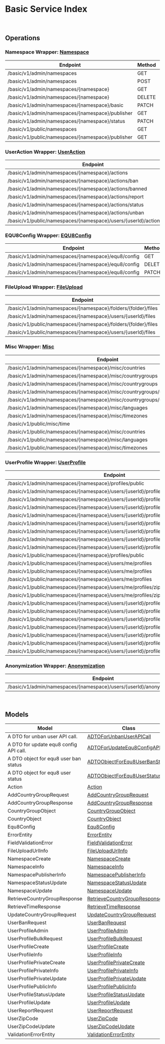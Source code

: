 # Basic Service Index

&nbsp;  

## Operations

### Namespace Wrapper:  [Namespace](../AccelByte.Sdk/Api/Basic/Wrapper/Namespace.cs)
| Endpoint | Method | ID | Class |
|---|---|---|---|
| /basic/v1/admin/namespaces | GET | GetNamespaces | [GetNamespaces](../AccelByte.Sdk/Api/Basic/Operation//GetNamespaces.cs) |
| /basic/v1/admin/namespaces | POST | CreateNamespace | [CreateNamespace](../AccelByte.Sdk/Api/Basic/Operation//CreateNamespace.cs) |
| /basic/v1/admin/namespaces/{namespace} | GET | GetNamespace | [GetNamespace](../AccelByte.Sdk/Api/Basic/Operation//GetNamespace.cs) |
| /basic/v1/admin/namespaces/{namespace} | DELETE | DeleteNamespace | [DeleteNamespace](../AccelByte.Sdk/Api/Basic/Operation//DeleteNamespace.cs) |
| /basic/v1/admin/namespaces/{namespace}/basic | PATCH | UpdateNamespace | [UpdateNamespace](../AccelByte.Sdk/Api/Basic/Operation//UpdateNamespace.cs) |
| /basic/v1/admin/namespaces/{namespace}/publisher | GET | GetNamespacePublisher | [GetNamespacePublisher](../AccelByte.Sdk/Api/Basic/Operation//GetNamespacePublisher.cs) |
| /basic/v1/admin/namespaces/{namespace}/status | PATCH | ChangeNamespaceStatus | [ChangeNamespaceStatus](../AccelByte.Sdk/Api/Basic/Operation//ChangeNamespaceStatus.cs) |
| /basic/v1/public/namespaces | GET | PublicGetNamespaces | [PublicGetNamespaces](../AccelByte.Sdk/Api/Basic/Operation//PublicGetNamespaces.cs) |
| /basic/v1/public/namespaces/{namespace}/publisher | GET | PublicGetNamespacePublisher | [PublicGetNamespacePublisher](../AccelByte.Sdk/Api/Basic/Operation//PublicGetNamespacePublisher.cs) |

### UserAction Wrapper:  [UserAction](../AccelByte.Sdk/Api/Basic/Wrapper/UserAction.cs)
| Endpoint | Method | ID | Class |
|---|---|---|---|
| /basic/v1/admin/namespaces/{namespace}/actions | GET | GetActions | [GetActions](../AccelByte.Sdk/Api/Basic/Operation//GetActions.cs) |
| /basic/v1/admin/namespaces/{namespace}/actions/ban | POST | BanUsers | [BanUsers](../AccelByte.Sdk/Api/Basic/Operation//BanUsers.cs) |
| /basic/v1/admin/namespaces/{namespace}/actions/banned | GET | GetBannedUsers | [GetBannedUsers](../AccelByte.Sdk/Api/Basic/Operation//GetBannedUsers.cs) |
| /basic/v1/admin/namespaces/{namespace}/actions/report | POST | ReportUser | [ReportUser](../AccelByte.Sdk/Api/Basic/Operation//ReportUser.cs) |
| /basic/v1/admin/namespaces/{namespace}/actions/status | GET | GetUserStatus | [GetUserStatus](../AccelByte.Sdk/Api/Basic/Operation//GetUserStatus.cs) |
| /basic/v1/admin/namespaces/{namespace}/actions/unban | POST | UnBanUsers | [UnBanUsers](../AccelByte.Sdk/Api/Basic/Operation//UnBanUsers.cs) |
| /basic/v1/public/namespaces/{namespace}/users/{userId}/actions/report | POST | PublicReportUser | [PublicReportUser](../AccelByte.Sdk/Api/Basic/Operation//PublicReportUser.cs) |

### EQU8Config Wrapper:  [EQU8Config](../AccelByte.Sdk/Api/Basic/Wrapper/EQU8Config.cs)
| Endpoint | Method | ID | Class |
|---|---|---|---|
| /basic/v1/admin/namespaces/{namespace}/equ8/config | GET | GetConfig | [GetConfig](../AccelByte.Sdk/Api/Basic/Operation//GetConfig.cs) |
| /basic/v1/admin/namespaces/{namespace}/equ8/config | DELETE | DeleteConfig | [DeleteConfig](../AccelByte.Sdk/Api/Basic/Operation//DeleteConfig.cs) |
| /basic/v1/admin/namespaces/{namespace}/equ8/config | PATCH | UpdateConfig | [UpdateConfig](../AccelByte.Sdk/Api/Basic/Operation//UpdateConfig.cs) |

### FileUpload Wrapper:  [FileUpload](../AccelByte.Sdk/Api/Basic/Wrapper/FileUpload.cs)
| Endpoint | Method | ID | Class |
|---|---|---|---|
| /basic/v1/admin/namespaces/{namespace}/folders/{folder}/files | POST | GeneratedUploadUrl | [GeneratedUploadUrl](../AccelByte.Sdk/Api/Basic/Operation//GeneratedUploadUrl.cs) |
| /basic/v1/admin/namespaces/{namespace}/users/{userId}/files | POST | GeneratedUserUploadContentUrl | [GeneratedUserUploadContentUrl](../AccelByte.Sdk/Api/Basic/Operation//GeneratedUserUploadContentUrl.cs) |
| /basic/v1/public/namespaces/{namespace}/folders/{folder}/files | POST | PublicGeneratedUploadUrl | [PublicGeneratedUploadUrl](../AccelByte.Sdk/Api/Basic/Operation//PublicGeneratedUploadUrl.cs) |
| /basic/v1/public/namespaces/{namespace}/users/{userId}/files | POST | PublicGeneratedUserUploadContentUrl | [PublicGeneratedUserUploadContentUrl](../AccelByte.Sdk/Api/Basic/Operation//PublicGeneratedUserUploadContentUrl.cs) |

### Misc Wrapper:  [Misc](../AccelByte.Sdk/Api/Basic/Wrapper/Misc.cs)
| Endpoint | Method | ID | Class |
|---|---|---|---|
| /basic/v1/admin/namespaces/{namespace}/misc/countries | GET | GetCountries | [GetCountries](../AccelByte.Sdk/Api/Basic/Operation//GetCountries.cs) |
| /basic/v1/admin/namespaces/{namespace}/misc/countrygroups | GET | GetCountryGroups | [GetCountryGroups](../AccelByte.Sdk/Api/Basic/Operation//GetCountryGroups.cs) |
| /basic/v1/admin/namespaces/{namespace}/misc/countrygroups | POST | AddCountryGroup | [AddCountryGroup](../AccelByte.Sdk/Api/Basic/Operation//AddCountryGroup.cs) |
| /basic/v1/admin/namespaces/{namespace}/misc/countrygroups/{countryGroupCode} | PUT | UpdateCountryGroup | [UpdateCountryGroup](../AccelByte.Sdk/Api/Basic/Operation//UpdateCountryGroup.cs) |
| /basic/v1/admin/namespaces/{namespace}/misc/countrygroups/{countryGroupCode} | DELETE | DeleteCountryGroup | [DeleteCountryGroup](../AccelByte.Sdk/Api/Basic/Operation//DeleteCountryGroup.cs) |
| /basic/v1/admin/namespaces/{namespace}/misc/languages | GET | GetLanguages | [GetLanguages](../AccelByte.Sdk/Api/Basic/Operation//GetLanguages.cs) |
| /basic/v1/admin/namespaces/{namespace}/misc/timezones | GET | GetTimeZones | [GetTimeZones](../AccelByte.Sdk/Api/Basic/Operation//GetTimeZones.cs) |
| /basic/v1/public/misc/time | GET | PublicGetTime | [PublicGetTime](../AccelByte.Sdk/Api/Basic/Operation//PublicGetTime.cs) |
| /basic/v1/public/namespaces/{namespace}/misc/countries | GET | PublicGetCountries | [PublicGetCountries](../AccelByte.Sdk/Api/Basic/Operation//PublicGetCountries.cs) |
| /basic/v1/public/namespaces/{namespace}/misc/languages | GET | PublicGetLanguages | [PublicGetLanguages](../AccelByte.Sdk/Api/Basic/Operation//PublicGetLanguages.cs) |
| /basic/v1/public/namespaces/{namespace}/misc/timezones | GET | PublicGetTimeZones | [PublicGetTimeZones](../AccelByte.Sdk/Api/Basic/Operation//PublicGetTimeZones.cs) |

### UserProfile Wrapper:  [UserProfile](../AccelByte.Sdk/Api/Basic/Wrapper/UserProfile.cs)
| Endpoint | Method | ID | Class |
|---|---|---|---|
| /basic/v1/admin/namespaces/{namespace}/profiles/public | POST | AdminGetUserProfilePublicInfoByIds | [AdminGetUserProfilePublicInfoByIds](../AccelByte.Sdk/Api/Basic/Operation//AdminGetUserProfilePublicInfoByIds.cs) |
| /basic/v1/admin/namespaces/{namespace}/users/{userId}/profiles | GET | GetUserProfileInfo | [GetUserProfileInfo](../AccelByte.Sdk/Api/Basic/Operation//GetUserProfileInfo.cs) |
| /basic/v1/admin/namespaces/{namespace}/users/{userId}/profiles | PUT | UpdateUserProfile | [UpdateUserProfile](../AccelByte.Sdk/Api/Basic/Operation//UpdateUserProfile.cs) |
| /basic/v1/admin/namespaces/{namespace}/users/{userId}/profiles | DELETE | DeleteUserProfile | [DeleteUserProfile](../AccelByte.Sdk/Api/Basic/Operation//DeleteUserProfile.cs) |
| /basic/v1/admin/namespaces/{namespace}/users/{userId}/profiles/customAttributes | GET | GetCustomAttributesInfo | [GetCustomAttributesInfo](../AccelByte.Sdk/Api/Basic/Operation//GetCustomAttributesInfo.cs) |
| /basic/v1/admin/namespaces/{namespace}/users/{userId}/profiles/customAttributes | PUT | UpdateCustomAttributesPartially | [UpdateCustomAttributesPartially](../AccelByte.Sdk/Api/Basic/Operation//UpdateCustomAttributesPartially.cs) |
| /basic/v1/admin/namespaces/{namespace}/users/{userId}/profiles/privateCustomAttributes | GET | GetPrivateCustomAttributesInfo | [GetPrivateCustomAttributesInfo](../AccelByte.Sdk/Api/Basic/Operation//GetPrivateCustomAttributesInfo.cs) |
| /basic/v1/admin/namespaces/{namespace}/users/{userId}/profiles/privateCustomAttributes | PUT | UpdatePrivateCustomAttributesPartially | [UpdatePrivateCustomAttributesPartially](../AccelByte.Sdk/Api/Basic/Operation//UpdatePrivateCustomAttributesPartially.cs) |
| /basic/v1/admin/namespaces/{namespace}/users/{userId}/profiles/status | PATCH | UpdateUserProfileStatus | [UpdateUserProfileStatus](../AccelByte.Sdk/Api/Basic/Operation//UpdateUserProfileStatus.cs) |
| /basic/v1/public/namespaces/{namespace}/profiles/public | GET | PublicGetUserProfilePublicInfoByIds | [PublicGetUserProfilePublicInfoByIds](../AccelByte.Sdk/Api/Basic/Operation//PublicGetUserProfilePublicInfoByIds.cs) |
| /basic/v1/public/namespaces/{namespace}/users/me/profiles | GET | GetMyProfileInfo | [GetMyProfileInfo](../AccelByte.Sdk/Api/Basic/Operation//GetMyProfileInfo.cs) |
| /basic/v1/public/namespaces/{namespace}/users/me/profiles | PUT | UpdateMyProfile | [UpdateMyProfile](../AccelByte.Sdk/Api/Basic/Operation//UpdateMyProfile.cs) |
| /basic/v1/public/namespaces/{namespace}/users/me/profiles | POST | CreateMyProfile | [CreateMyProfile](../AccelByte.Sdk/Api/Basic/Operation//CreateMyProfile.cs) |
| /basic/v1/public/namespaces/{namespace}/users/me/profiles/zipCode | GET | GetMyZipCode | [GetMyZipCode](../AccelByte.Sdk/Api/Basic/Operation//GetMyZipCode.cs) |
| /basic/v1/public/namespaces/{namespace}/users/me/profiles/zipCode | PATCH | UpdateMyZipCode | [UpdateMyZipCode](../AccelByte.Sdk/Api/Basic/Operation//UpdateMyZipCode.cs) |
| /basic/v1/public/namespaces/{namespace}/users/{userId}/profiles | GET | PublicGetUserProfileInfo | [PublicGetUserProfileInfo](../AccelByte.Sdk/Api/Basic/Operation//PublicGetUserProfileInfo.cs) |
| /basic/v1/public/namespaces/{namespace}/users/{userId}/profiles | PUT | PublicUpdateUserProfile | [PublicUpdateUserProfile](../AccelByte.Sdk/Api/Basic/Operation//PublicUpdateUserProfile.cs) |
| /basic/v1/public/namespaces/{namespace}/users/{userId}/profiles | POST | PublicCreateUserProfile | [PublicCreateUserProfile](../AccelByte.Sdk/Api/Basic/Operation//PublicCreateUserProfile.cs) |
| /basic/v1/public/namespaces/{namespace}/users/{userId}/profiles/customAttributes | GET | PublicGetCustomAttributesInfo | [PublicGetCustomAttributesInfo](../AccelByte.Sdk/Api/Basic/Operation//PublicGetCustomAttributesInfo.cs) |
| /basic/v1/public/namespaces/{namespace}/users/{userId}/profiles/customAttributes | PUT | PublicUpdateCustomAttributesPartially | [PublicUpdateCustomAttributesPartially](../AccelByte.Sdk/Api/Basic/Operation//PublicUpdateCustomAttributesPartially.cs) |
| /basic/v1/public/namespaces/{namespace}/users/{userId}/profiles/public | GET | PublicGetUserProfilePublicInfo | [PublicGetUserProfilePublicInfo](../AccelByte.Sdk/Api/Basic/Operation//PublicGetUserProfilePublicInfo.cs) |
| /basic/v1/public/namespaces/{namespace}/users/{userId}/profiles/status | PATCH | PublicUpdateUserProfileStatus | [PublicUpdateUserProfileStatus](../AccelByte.Sdk/Api/Basic/Operation//PublicUpdateUserProfileStatus.cs) |

### Anonymization Wrapper:  [Anonymization](../AccelByte.Sdk/Api/Basic/Wrapper/Anonymization.cs)
| Endpoint | Method | ID | Class |
|---|---|---|---|
| /basic/v1/admin/namespaces/{namespace}/users/{userId}/anonymization/profiles | DELETE | AnonymizeUserProfile | [AnonymizeUserProfile](../AccelByte.Sdk/Api/Basic/Operation//AnonymizeUserProfile.cs) |


&nbsp;  

## Models

| Model | Class |
|---|---|
| A DTO for unban user API call. | [ADTOForUnbanUserAPICall](../AccelByte.Sdk/Api/Basic/Model/ADTOForUnbanUserAPICall.cs) |
| A DTO for update equ8 config API call. | [ADTOForUpdateEqu8ConfigAPICall](../AccelByte.Sdk/Api/Basic/Model/ADTOForUpdateEqu8ConfigAPICall.cs) |
| A DTO object for equ8 user ban status | [ADTOObjectForEqu8UserBanStatus](../AccelByte.Sdk/Api/Basic/Model/ADTOObjectForEqu8UserBanStatus.cs) |
| A DTO object for equ8 user status | [ADTOObjectForEqu8UserStatus](../AccelByte.Sdk/Api/Basic/Model/ADTOObjectForEqu8UserStatus.cs) |
| Action | [Action](../AccelByte.Sdk/Api/Basic/Model/Action.cs) |
| AddCountryGroupRequest | [AddCountryGroupRequest](../AccelByte.Sdk/Api/Basic/Model/AddCountryGroupRequest.cs) |
| AddCountryGroupResponse | [AddCountryGroupResponse](../AccelByte.Sdk/Api/Basic/Model/AddCountryGroupResponse.cs) |
| CountryGroupObject | [CountryGroupObject](../AccelByte.Sdk/Api/Basic/Model/CountryGroupObject.cs) |
| CountryObject | [CountryObject](../AccelByte.Sdk/Api/Basic/Model/CountryObject.cs) |
| Equ8Config | [Equ8Config](../AccelByte.Sdk/Api/Basic/Model/Equ8Config.cs) |
| ErrorEntity | [ErrorEntity](../AccelByte.Sdk/Api/Basic/Model/ErrorEntity.cs) |
| FieldValidationError | [FieldValidationError](../AccelByte.Sdk/Api/Basic/Model/FieldValidationError.cs) |
| FileUploadUrlInfo | [FileUploadUrlInfo](../AccelByte.Sdk/Api/Basic/Model/FileUploadUrlInfo.cs) |
| NamespaceCreate | [NamespaceCreate](../AccelByte.Sdk/Api/Basic/Model/NamespaceCreate.cs) |
| NamespaceInfo | [NamespaceInfo](../AccelByte.Sdk/Api/Basic/Model/NamespaceInfo.cs) |
| NamespacePublisherInfo | [NamespacePublisherInfo](../AccelByte.Sdk/Api/Basic/Model/NamespacePublisherInfo.cs) |
| NamespaceStatusUpdate | [NamespaceStatusUpdate](../AccelByte.Sdk/Api/Basic/Model/NamespaceStatusUpdate.cs) |
| NamespaceUpdate | [NamespaceUpdate](../AccelByte.Sdk/Api/Basic/Model/NamespaceUpdate.cs) |
| RetrieveCountryGroupResponse | [RetrieveCountryGroupResponse](../AccelByte.Sdk/Api/Basic/Model/RetrieveCountryGroupResponse.cs) |
| RetrieveTimeResponse | [RetrieveTimeResponse](../AccelByte.Sdk/Api/Basic/Model/RetrieveTimeResponse.cs) |
| UpdateCountryGroupRequest | [UpdateCountryGroupRequest](../AccelByte.Sdk/Api/Basic/Model/UpdateCountryGroupRequest.cs) |
| UserBanRequest | [UserBanRequest](../AccelByte.Sdk/Api/Basic/Model/UserBanRequest.cs) |
| UserProfileAdmin | [UserProfileAdmin](../AccelByte.Sdk/Api/Basic/Model/UserProfileAdmin.cs) |
| UserProfileBulkRequest | [UserProfileBulkRequest](../AccelByte.Sdk/Api/Basic/Model/UserProfileBulkRequest.cs) |
| UserProfileCreate | [UserProfileCreate](../AccelByte.Sdk/Api/Basic/Model/UserProfileCreate.cs) |
| UserProfileInfo | [UserProfileInfo](../AccelByte.Sdk/Api/Basic/Model/UserProfileInfo.cs) |
| UserProfilePrivateCreate | [UserProfilePrivateCreate](../AccelByte.Sdk/Api/Basic/Model/UserProfilePrivateCreate.cs) |
| UserProfilePrivateInfo | [UserProfilePrivateInfo](../AccelByte.Sdk/Api/Basic/Model/UserProfilePrivateInfo.cs) |
| UserProfilePrivateUpdate | [UserProfilePrivateUpdate](../AccelByte.Sdk/Api/Basic/Model/UserProfilePrivateUpdate.cs) |
| UserProfilePublicInfo | [UserProfilePublicInfo](../AccelByte.Sdk/Api/Basic/Model/UserProfilePublicInfo.cs) |
| UserProfileStatusUpdate | [UserProfileStatusUpdate](../AccelByte.Sdk/Api/Basic/Model/UserProfileStatusUpdate.cs) |
| UserProfileUpdate | [UserProfileUpdate](../AccelByte.Sdk/Api/Basic/Model/UserProfileUpdate.cs) |
| UserReportRequest | [UserReportRequest](../AccelByte.Sdk/Api/Basic/Model/UserReportRequest.cs) |
| UserZipCode | [UserZipCode](../AccelByte.Sdk/Api/Basic/Model/UserZipCode.cs) |
| UserZipCodeUpdate | [UserZipCodeUpdate](../AccelByte.Sdk/Api/Basic/Model/UserZipCodeUpdate.cs) |
| ValidationErrorEntity | [ValidationErrorEntity](../AccelByte.Sdk/Api/Basic/Model/ValidationErrorEntity.cs) |
